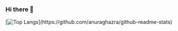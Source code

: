 ### Hi there 👋

[![Top Langs](https://github-readme-stats.vercel.app/api/top-langs/?username=arminveres&layout=compact&hide=vimscript,css,html,scss,sass,)](https://github.com/anuraghazra/github-readme-stats)

<!--
**arminveres/arminveres** is a ✨ _special_ ✨ repository because its `README.md` (this file) appears on your GitHub profile.

Here are some ideas to get you started:

- 🔭 I’m currently working on ...
- 🌱 I’m currently learning ...
- 👯 I’m looking to collaborate on ...
- 🤔 I’m looking for help with ...
- 💬 Ask me about ...
- 📫 How to reach me: ...
- 😄 Pronouns: ...
- ⚡ Fun fact: ...
-->
